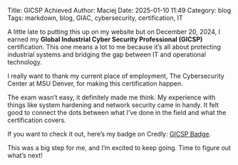 Title: GICSP Achieved 
Author: Maciej
Date: 2025-01-10 11:49
Category: blog
Tags: markdown, blog, GIAC, cybersecurity, certification, IT

A little late to putting this up on my website but on December 20, 2024, I earned my **Global Industrial Cyber Security Professional (GICSP)** certification. This one means a lot to me because it’s all about protecting industrial systems and bridging the gap between IT and operational technology.

I really want to thank my current place of employment, The Cybersecurity Center at MSU Denver, for making this certification happen.

The exam wasn’t easy, it definitely made me think. My experience with things like system hardening and network security came in handy. It felt good to connect the dots between what I’ve done in the field and what the certification covers. 

If you want to check it out, here’s my badge on Credly: [GICSP Badge](https://www.credly.com/badges/5b7a467f-78d9-4113-b2d8-ef1554016ff9).  

This was a big step for me, and I’m excited to keep going. Time to figure out what’s next!
